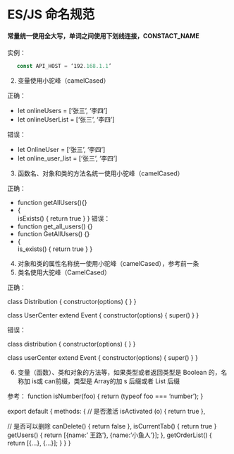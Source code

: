 # ES/JS 命名规范

#### 常量统一使用全大写，单词之间使用下划线连接，CONSTACT_NAME

实例：

```javascript
   const API_HOST = ‘192.168.1.1’
```

2.	变量使用小驼峰（camelCased） 

正确： 
-	let onlineUsers = [‘张三’, ‘李四’] 
-	let onlineUserList = [‘张三’, ‘李四’]

错误：

-	let OnlineUser = [‘张三’, ‘李四’] 
-	let online_user_list  = [‘张三’, ‘李四’]

3.	函数名、对象和类的方法名统一使用小驼峰（camelCased）

正确：

-	function getAllUsers(){}
-	{   
isExists() {
   return true
}
}
 错误：
-	function get_all_users() {}
-	function GetAllUsers() {}
-	{   
is_exists() {
   return true
}
}

4.	对象和类的属性名称统一使用小驼峰（camelCased），参考前一条
5.	类名使用大驼峰（CamelCased）

正确：

class Distribution {
constructor(options) {
}
}

class UserCenter extend Event {
constructor(options) {
    super()
}
}

错误：

class distribution {
constructor(options) {
}
}

class userCenter extend Event {
constructor(options) {
    super()
}
}

6.	 变量（函数）、类和对象的方法等，如果类型或者返回类型是 Boolean 的，名称加 is或 can前缀，类型是 Array的加 s 后缀或者 List 后缀

参考：
function isNumber(foo) { return (typeof foo === ‘number’); }

export default {
methods: {
		// 是否激活
		isActivated (o) { return true },

//  是否可以删除
canDelete() { return false }, 
isCurrentTab() { return true }
getUsers() { return [{name:’ 王路’}, {name:’小鱼人’}]; },
getOrderList() { return [{…}, {…}];  }
}
}